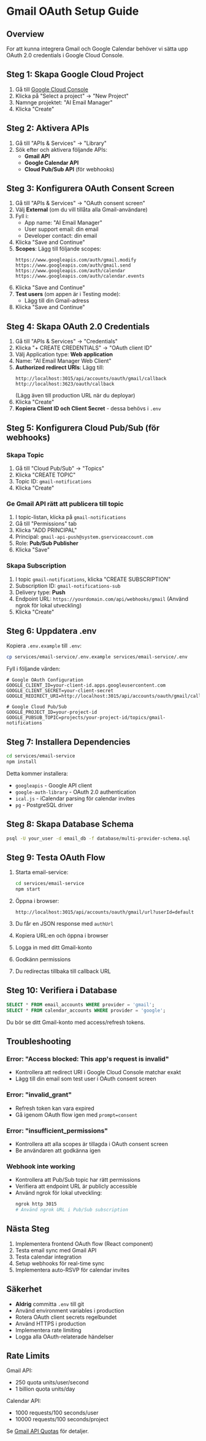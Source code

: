 # Gmail OAuth Setup Guide

## Overview

For att kunna integrera Gmail och Google Calendar behöver vi sätta upp OAuth 2.0 credentials i Google Cloud Console.

## Steg 1: Skapa Google Cloud Project

1. Gå till [Google Cloud Console](https://console.cloud.google.com/)
2. Klicka på "Select a project" → "New Project"
3. Namnge projektet: "AI Email Manager"
4. Klicka "Create"

## Steg 2: Aktivera APIs

1. Gå till "APIs & Services" → "Library"
2. Sök efter och aktivera följande APIs:
   - **Gmail API**
   - **Google Calendar API**
   - **Cloud Pub/Sub API** (för webhooks)

## Steg 3: Konfigurera OAuth Consent Screen

1. Gå till "APIs & Services" → "OAuth consent screen"
2. Välj **External** (om du vill tillåta alla Gmail-användare)
3. Fyll i:
   - App name: "AI Email Manager"
   - User support email: din email
   - Developer contact: din email
4. Klicka "Save and Continue"
5. **Scopes**: Lägg till följande scopes:
   ```
   https://www.googleapis.com/auth/gmail.modify
   https://www.googleapis.com/auth/gmail.send
   https://www.googleapis.com/auth/calendar
   https://www.googleapis.com/auth/calendar.events
   ```
6. Klicka "Save and Continue"
7. **Test users** (om appen är i Testing mode):
   - Lägg till din Gmail-adress
8. Klicka "Save and Continue"

## Steg 4: Skapa OAuth 2.0 Credentials

1. Gå till "APIs & Services" → "Credentials"
2. Klicka "+ CREATE CREDENTIALS" → "OAuth client ID"
3. Välj Application type: **Web application**
4. Name: "AI Email Manager Web Client"
5. **Authorized redirect URIs**: Lägg till:
   ```
   http://localhost:3015/api/accounts/oauth/gmail/callback
   http://localhost:3623/oauth/callback
   ```
   (Lägg även till production URL när du deployar)
6. Klicka "Create"
7. **Kopiera Client ID och Client Secret** - dessa behövs i `.env`

## Steg 5: Konfigurera Cloud Pub/Sub (för webhooks)

### Skapa Topic

1. Gå till "Cloud Pub/Sub" → "Topics"
2. Klicka "CREATE TOPIC"
3. Topic ID: `gmail-notifications`
4. Klicka "Create"

### Ge Gmail API rätt att publicera till topic

1. I topic-listan, klicka på `gmail-notifications`
2. Gå till "Permissions" tab
3. Klicka "ADD PRINCIPAL"
4. Principal: `gmail-api-push@system.gserviceaccount.com`
5. Role: **Pub/Sub Publisher**
6. Klicka "Save"

### Skapa Subscription

1. I topic `gmail-notifications`, klicka "CREATE SUBSCRIPTION"
2. Subscription ID: `gmail-notifications-sub`
3. Delivery type: **Push**
4. Endpoint URL: `https://yourdomain.com/api/webhooks/gmail`
   (Använd ngrok för lokal utveckling)
5. Klicka "Create"

## Steg 6: Uppdatera .env

Kopiera `.env.example` till `.env`:

```bash
cp services/email-service/.env.example services/email-service/.env
```

Fyll i följande värden:

```env
# Google OAuth Configuration
GOOGLE_CLIENT_ID=your-client-id.apps.googleusercontent.com
GOOGLE_CLIENT_SECRET=your-client-secret
GOOGLE_REDIRECT_URI=http://localhost:3015/api/accounts/oauth/gmail/callback

# Google Cloud Pub/Sub
GOOGLE_PROJECT_ID=your-project-id
GOOGLE_PUBSUB_TOPIC=projects/your-project-id/topics/gmail-notifications
```

## Steg 7: Installera Dependencies

```bash
cd services/email-service
npm install
```

Detta kommer installera:
- `googleapis` - Google API client
- `google-auth-library` - OAuth 2.0 authentication
- `ical.js` - iCalendar parsing för calendar invites
- `pg` - PostgreSQL driver

## Steg 8: Skapa Database Schema

```bash
psql -U your_user -d email_db -f database/multi-provider-schema.sql
```

## Steg 9: Testa OAuth Flow

1. Starta email-service:
   ```bash
   cd services/email-service
   npm start
   ```

2. Öppna i browser:
   ```
   http://localhost:3015/api/accounts/oauth/gmail/url?userId=default
   ```

3. Du får en JSON response med `authUrl`
4. Kopiera URL:en och öppna i browser
5. Logga in med ditt Gmail-konto
6. Godkänn permissions
7. Du redirectas tillbaka till callback URL

## Steg 10: Verifiera i Database

```sql
SELECT * FROM email_accounts WHERE provider = 'gmail';
SELECT * FROM calendar_accounts WHERE provider = 'google';
```

Du bör se ditt Gmail-konto med access/refresh tokens.

## Troubleshooting

### Error: "Access blocked: This app's request is invalid"

- Kontrollera att redirect URI i Google Cloud Console matchar exakt
- Lägg till din email som test user i OAuth consent screen

### Error: "invalid_grant"

- Refresh token kan vara expired
- Gå igenom OAuth flow igen med `prompt=consent`

### Error: "insufficient_permissions"

- Kontrollera att alla scopes är tillagda i OAuth consent screen
- Be användaren att godkänna igen

### Webhook inte working

- Kontrollera att Pub/Sub topic har rätt permissions
- Verifiera att endpoint URL är publicly accessible
- Använd ngrok för lokal utveckling:
  ```bash
  ngrok http 3015
  # Använd ngrok URL i Pub/Sub subscription
  ```

## Nästa Steg

1. Implementera frontend OAuth flow (React component)
2. Testa email sync med Gmail API
3. Testa calendar integration
4. Setup webhooks för real-time sync
5. Implementera auto-RSVP för calendar invites

## Säkerhet

- **Aldrig** committa `.env` till git
- Använd environment variables i production
- Rotera OAuth client secrets regelbundet
- Använd HTTPS i production
- Implementera rate limiting
- Logga alla OAuth-relaterade händelser

## Rate Limits

Gmail API:
- 250 quota units/user/second
- 1 billion quota units/day

Calendar API:
- 1000 requests/100 seconds/user
- 10000 requests/100 seconds/project

Se [Gmail API Quotas](https://developers.google.com/gmail/api/reference/quota) för detaljer.
